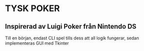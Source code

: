 # TYSK POKER
## Inspirerad av Luigi Poker från Nintendo DS

Till en början, endast CLI spel tills dess att all logik fungerar, sedan implementeras GUI med Tkinter